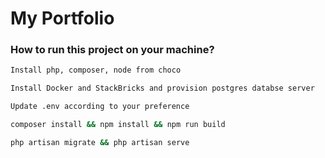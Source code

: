 # My Portfolio

### How to run this project on your machine?

```bash
Install php, composer, node from choco 

Install Docker and StackBricks and provision postgres databse server

Update .env according to your preference

composer install && npm install && npm run build

php artisan migrate && php artisan serve
```